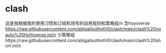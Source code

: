 # clash
这是我根据我的使用习惯和订阅机场写的自用规则和策略组/n
含hoyoverse https://raw.githubusercontent.com/abigailsothoth0/clash/main/clash%20noauto%20HoYoverse.ini/n
少策略组https://raw.githubusercontent.com/abigailsothoth0/clash/main/clash%20short.ini/n
